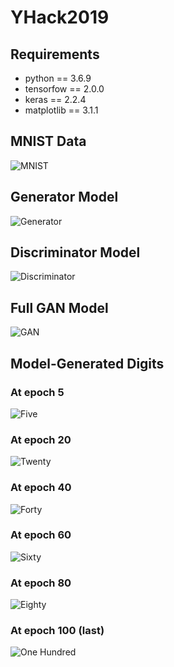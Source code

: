 # YHack2019
## Requirements 
- python == 3.6.9  
- tensorfow == 2.0.0
- keras == 2.2.4
- matplotlib == 3.1.1

## MNIST Data
![MNIST](https://github.com/fredbeaupre/YHack2019/blob/master/first_hundred.png)

## Generator Model
![Generator](https://github.com/fredbeaupre/YHack2019/blob/master/generator_summary.png)

## Discriminator Model 
![Discriminator](https://github.com/fredbeaupre/YHack2019/blob/master/discriminator_summary.png)

## Full GAN Model 
![GAN](https://github.com/fredbeaupre/YHack2019/blob/master/gan_summary.png)

## Model-Generated Digits
### At epoch 5
![Five](https://github.com/fredbeaupre/YHack2019/blob/master/generated-digits/plot_epoch005.png)
### At epoch 20
![Twenty](https://github.com/fredbeaupre/YHack2019/blob/master/generated-digits/plot_epoch020.png)
### At epoch 40
![Forty](https://github.com/fredbeaupre/YHack2019/blob/master/generated-digits/plot_epoch040.png)
### At epoch 60
![Sixty](https://github.com/fredbeaupre/YHack2019/blob/master/generated-digits/plot_epoch060.png)
### At epoch 80
![Eighty](https://github.com/fredbeaupre/YHack2019/blob/master/generated-digits/plot_epoch080.png)
### At epoch 100 (last)
![One Hundred](https://github.com/fredbeaupre/YHack2019/blob/master/generated-digits/plot_epoch100.png)

